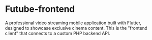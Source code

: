 # Futube-frontend
 A professional video streaming mobile application built with Flutter, designed to showcase exclusive cinema content. This is the "frontend client" that connects to a custom PHP backend API.
